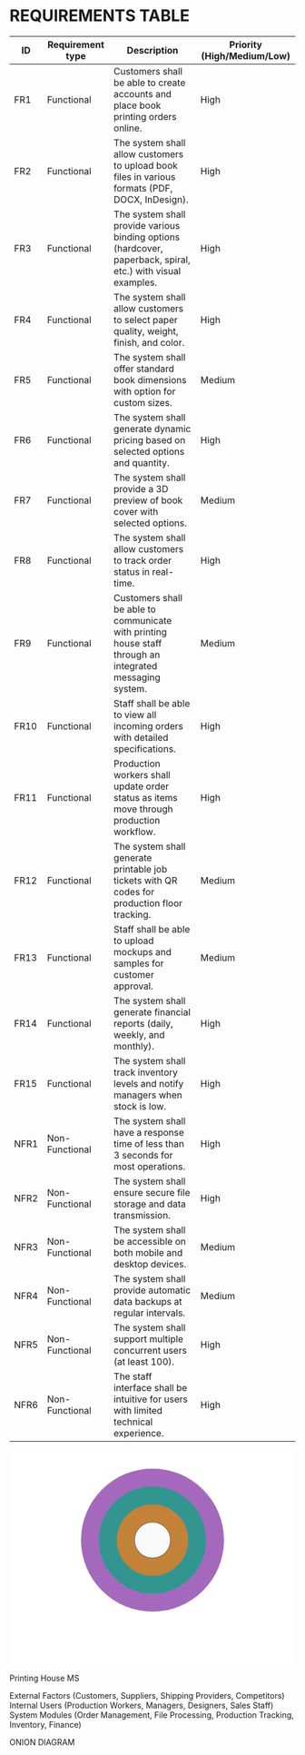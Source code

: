 # REQUIREMENTS TABLE

| ID | Requirement type | Description | Priority (High/Medium/Low) |
|----|------------------|-------------|----------------------------|
| FR1 | Functional | Customers shall be able to create accounts and place book printing orders online. | High |
| FR2 | Functional | The system shall allow customers to upload book files in various formats (PDF, DOCX, InDesign). | High |
| FR3 | Functional | The system shall provide various binding options (hardcover, paperback, spiral, etc.) with visual examples. | High |
| FR4 | Functional | The system shall allow customers to select paper quality, weight, finish, and color. | High |
| FR5 | Functional | The system shall offer standard book dimensions with option for custom sizes. | Medium |
| FR6 | Functional | The system shall generate dynamic pricing based on selected options and quantity. | High |
| FR7 | Functional | The system shall provide a 3D preview of book cover with selected options. | Medium |
| FR8 | Functional | The system shall allow customers to track order status in real-time. | High |
| FR9 | Functional | Customers shall be able to communicate with printing house staff through an integrated messaging system. | Medium |
| FR10 | Functional | Staff shall be able to view all incoming orders with detailed specifications. | High |
| FR11 | Functional | Production workers shall update order status as items move through production workflow. | High |
| FR12 | Functional | The system shall generate printable job tickets with QR codes for production floor tracking. | Medium |
| FR13 | Functional | Staff shall be able to upload mockups and samples for customer approval. | Medium |
| FR14 | Functional | The system shall generate financial reports (daily, weekly, and monthly). | High |
| FR15 | Functional | The system shall track inventory levels and notify managers when stock is low. | High |
| NFR1 | Non-Functional | The system shall have a response time of less than 3 seconds for most operations. | High |
| NFR2 | Non-Functional | The system shall ensure secure file storage and data transmission. | High |
| NFR3 | Non-Functional | The system shall be accessible on both mobile and desktop devices. | Medium |
| NFR4 | Non-Functional | The system shall provide automatic data backups at regular intervals. | Medium |
| NFR5 | Non-Functional | The system shall support multiple concurrent users (at least 100). | High |
| NFR6 | Non-Functional | The staff interface shall be intuitive for users with limited technical experience. | High |


<svg xmlns="http://www.w3.org/2000/svg" viewBox="0 0 800 600">
  <!-- Background -->
  <rect width="800" height="600" fill="white"/>
  
  <!-- Onion Diagram Circles -->
  <circle cx="400" cy="250" r="200" fill="#8e44ad" opacity="0.8"/>
  <circle cx="400" cy="250" r="150" fill="#16a085" opacity="0.8"/>
  <circle cx="400" cy="250" r="100" fill="#e67e22" opacity="0.8"/>
  <circle cx="400" cy="250" r="50" fill="#f9f9f9" stroke="#333" stroke-width="1"/>
  
  <!-- Center Text -->
  <text x="400" y="245" font-family="Arial" font-size="20" text-anchor="middle" font-weight="bold">Printing</text>
  <text x="400" y="270" font-family="Arial" font-size="20" text-anchor="middle" font-weight="bold">House MS</text>
  
  <!-- Layer Labels and Lines -->
  <!-- External Layer -->
  <line x1="600" y1="250" x2="650" y2="250" stroke="#8e44ad" stroke-width="2"/>
  <text x="655" y="240" font-family="Arial" font-size="14" font-weight="bold">External Factors</text>
  <text x="655" y="260" font-family="Arial" font-size="12">(Customers, Suppliers,</text>
  <text x="655" y="275" font-family="Arial" font-size="12">Shipping Providers,</text>
  <text x="655" y="290" font-family="Arial" font-size="12">Competitors)</text>
  
  <!-- Middle Layer -->
  <line x1="550" y1="200" x2="650" y2="200" stroke="#16a085" stroke-width="2"/>
  <text x="655" y="190" font-family="Arial" font-size="14" font-weight="bold">Internal Users</text>
  <text x="655" y="210" font-family="Arial" font-size="12">(Production Workers,</text>
  <text x="655" y="225" font-family="Arial" font-size="12">Managers, Designers,</text>
  <text x="655" y="240" font-family="Arial" font-size="12">Sales Staff)</text>
  
  <!-- Inner Layer -->
  <line x1="500" y1="320" x2="650" y2="320" stroke="#e67e22" stroke-width="2"/>
  <text x="655" y="310" font-family="Arial" font-size="14" font-weight="bold">System Modules</text>
  <text x="655" y="330" font-family="Arial" font-size="12">(Order Management,</text>
  <text x="655" y="345" font-family="Arial" font-size="12">File Processing,</text>
  <text x="655" y="360" font-family="Arial" font-size="12">Production Tracking,</text>
  <text x="655" y="375" font-family="Arial" font-size="12">Inventory, Finance)</text>
  
  <!-- Title -->
  <text x="400" y="500" font-family="Arial" font-size="24" text-anchor="middle" font-weight="bold">ONION DIAGRAM</text>
</svg>
